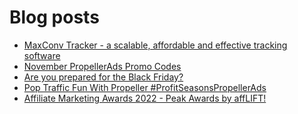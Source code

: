 # Blog posts
<!-- BLOG-POST-LIST:START -->
- [MaxConv Tracker - a scalable, affordable and effective tracking software](https://afflift.com/f/threads/maxconv-tracker-a-scalable-affordable-and-effective-tracking-software.9941/)
- [November PropellerAds Promo Codes](https://afflift.com/f/threads/november-propellerads-promo-codes.9920/)
- [Are you prepared for the Black Friday?](https://afflift.com/f/threads/are-you-prepared-for-the-black-friday.9938/)
- [Pop Traffic Fun With Propeller #ProfitSeasonsPropellerAds](https://afflift.com/f/threads/pop-traffic-fun-with-propeller-profitseasonspropellerads.9937/)
- [Affiliate Marketing Awards 2022 - Peak Awards by affLIFT!](https://afflift.com/f/threads/affiliate-marketing-awards-2022-peak-awards-by-afflift.9939/)
<!-- BLOG-POST-LIST:END -->
